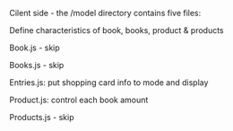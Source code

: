 <p> Cilent side - the /model directory contains five files:</p>
<p> Define characteristics of book, books, product & products</p>

<p> Book.js - skip </p>

<p> Books.js - skip</p>

<p> Entries.js: put shopping card info to mode and display </p>

<p> Product.js: control each book amount </p>

<p> Products.js - skip</p>